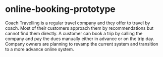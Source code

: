 # online-booking-prototype

Coach Travelling is a regular travel company and they offer to travel by coach. Most of
their customers approach them by recommendations but cannot find them directly. A
customer can book a trip by calling the company and pay the dues manually either in
advance or on the trip day. Company owners are planning to revamp the current system
and transition to a more advance online system.
